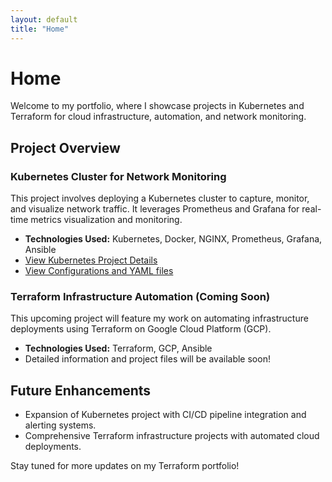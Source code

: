 ```yaml
---
layout: default
title: "Home"
---
```


# Home

Welcome to my portfolio, where I showcase projects in Kubernetes and Terraform for cloud infrastructure, automation, and network monitoring.

## Project Overview

### Kubernetes Cluster for Network Monitoring
This project involves deploying a Kubernetes cluster to capture, monitor, and visualize network traffic. It leverages Prometheus and Grafana for real-time metrics visualization and monitoring.

- **Technologies Used:** Kubernetes, Docker, NGINX, Prometheus, Grafana, Ansible
- [View Kubernetes Project Details](/kubernetes-portfolio/architecture.md)
- [View Configurations and YAML files](https://github.com/prenticesolutions/PrenticeSolutions.github.io/tree/configs-only/kubernetes-portfolio/configs)

### Terraform Infrastructure Automation (Coming Soon)
This upcoming project will feature my work on automating infrastructure deployments using Terraform on Google Cloud Platform (GCP).

- **Technologies Used:** Terraform, GCP, Ansible
- Detailed information and project files will be available soon!

## Future Enhancements

- Expansion of Kubernetes project with CI/CD pipeline integration and alerting systems.
- Comprehensive Terraform infrastructure projects with automated cloud deployments.

Stay tuned for more updates on my Terraform portfolio!